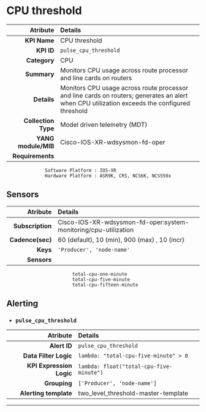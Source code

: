 
CPU threshold
====
Atribute|Details
---:|:---
**KPI Name**    | CPU threshold
**KPI ID**      | `pulse_cpu_threshold`
**Category**    | CPU
**Summary**     | Monitors CPU usage across route processor and line cards on routers
**Details**     | Monitors CPU usage across route processor and line cards on routers; generates an alert when CPU utilization exceeds the configured threshold
**Collection Type** | Model driven telemetry (MDT)
**YANG module/MIB** | Cisco-IOS-XR-wdsysmon-fd-oper
**Requirements**    |
                  Software Platform : IOS-XR
                  Hardware Platform : ASR9K, CRS, NCS6K, NCS550x
Sensors
---
Atribute|Details
---:|:---
**Subscription** | Cisco-IOS-XR-wdsysmon-fd-oper:system-monitoring/cpu-utilization
**Cadence(sec)** | 60 (default), 10 (min), 900 (max) , 10 (incr)
**Keys**         | `'Producer', 'node-name'`
**Sensors**      |
                            total-cpu-one-minute
                            total-cpu-five-minute
                            total-cpu-fifteen-minute
     
Alerting
---

* ### `pulse_cpu_threshold`
Atribute|Details
---:|:---
**Alert ID**             | ```pulse_cpu_threshold```
**Data Filter Logic**    | ```lambda: "total-cpu-five-minute" > 0```
**KPI Expression Logic** | ```lambda: float("total-cpu-five-minute")```
**Grouping**             | ```['Producer', 'node-name']```
**Alerting template**    | two_level_threshold-master-template
---

